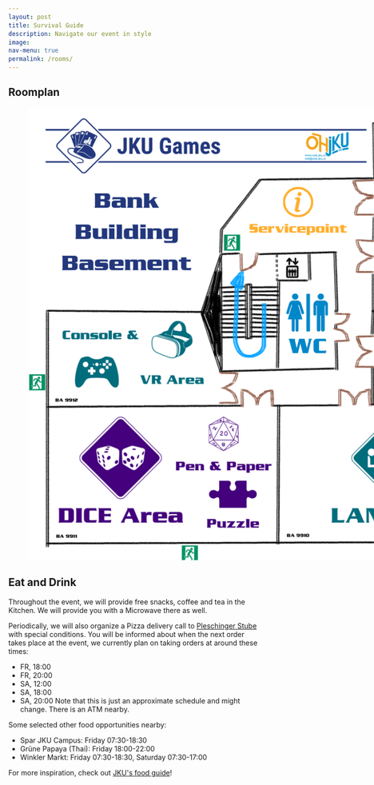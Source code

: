 ```yaml
---
layout: post
title: Survival Guide
description: Navigate our event in style
image: 
nav-menu: true
permalink: /rooms/
---
```


## Roomplan
<figure>
   <img src="/assets/images/Bankengebäude Einteilung weiß.png" style="max-width: 1000px;"
      alt="Roomplan for Games 2022S" />
   <figcaption></figcaption>
</figure>

## Eat and Drink

Throughout the event, we will provide free snacks, coffee and tea in the Kitchen.
We will provide you with a Microwave there as well.

Periodically, we will also organize a Pizza delivery call to <a class="dotted" href="https://www.pleschinger-stube.at/">Pleschinger Stube</a> with special conditions.
You will be informed about when the next order takes place at the event, we currently plan on taking orders at around these times:
* FR, 18:00
* FR, 20:00
* SA, 12:00
* SA, 18:00
* SA, 20:00
Note that this is just an approximate schedule and might change.
There is an ATM nearby.

Some selected other food opportunities nearby:
* Spar JKU Campus: Friday 07:30-18:30
* Grüne Papaya (Thai): Friday 18:00-22:00
* Winkler Markt: Friday 07:30-18:30, Saturday 07:30-17:00

For more inspiration, check out <a class="dotted" href="https://www.jku.at/en/campus/recreation/food-drink/">JKU's food guide</a>!
